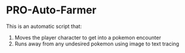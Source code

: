 ﻿# PRO-Auto-Farmer

This is an automatic script that:
1. Moves the player character to get into a pokemon encounter
2. Runs away from any undesired pokemon using image to text tracing
